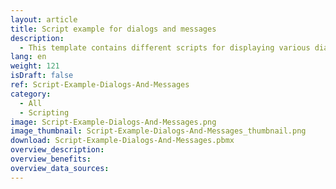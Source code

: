 ```yaml
---
layout: article
title: Script example for dialogs and messages
description: 
  - This template contains different scripts for displaying various dialogues and messages.
lang: en
weight: 121
isDraft: false
ref: Script-Example-Dialogs-And-Messages
category:
  - All
  - Scripting
image: Script-Example-Dialogs-And-Messages.png
image_thumbnail: Script-Example-Dialogs-And-Messages_thumbnail.png
download: Script-Example-Dialogs-And-Messages.pbmx
overview_description:
overview_benefits:
overview_data_sources:
---
```

